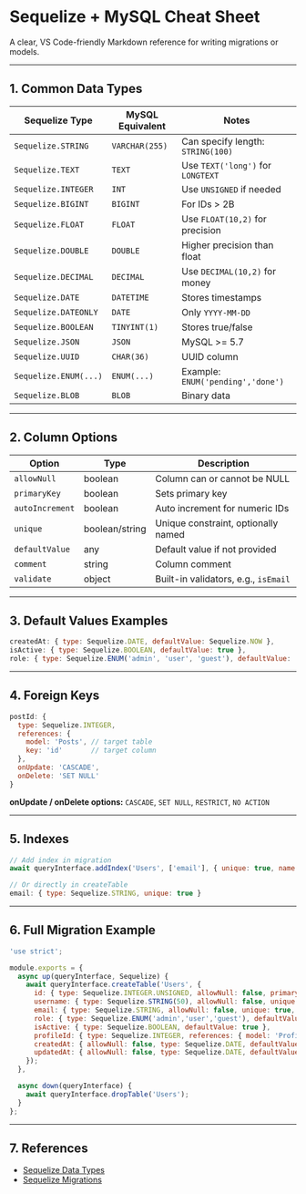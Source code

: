 # Sequelize + MySQL Cheat Sheet

A clear, VS Code-friendly Markdown reference for writing migrations or models.

---

## 1. Common Data Types

| Sequelize Type             | MySQL Equivalent      | Notes |
|----------------------------|---------------------|-------|
| `Sequelize.STRING`         | `VARCHAR(255)`       | Can specify length: `STRING(100)` |
| `Sequelize.TEXT`           | `TEXT`               | Use `TEXT('long')` for `LONGTEXT` |
| `Sequelize.INTEGER`        | `INT`                | Use `UNSIGNED` if needed |
| `Sequelize.BIGINT`         | `BIGINT`             | For IDs > 2B |
| `Sequelize.FLOAT`          | `FLOAT`              | Use `FLOAT(10,2)` for precision |
| `Sequelize.DOUBLE`         | `DOUBLE`             | Higher precision than float |
| `Sequelize.DECIMAL`        | `DECIMAL`            | Use `DECIMAL(10,2)` for money |
| `Sequelize.DATE`           | `DATETIME`           | Stores timestamps |
| `Sequelize.DATEONLY`       | `DATE`               | Only `YYYY-MM-DD` |
| `Sequelize.BOOLEAN`        | `TINYINT(1)`         | Stores true/false |
| `Sequelize.JSON`           | `JSON`               | MySQL >= 5.7 |
| `Sequelize.UUID`           | `CHAR(36)`           | UUID column |
| `Sequelize.ENUM(...)`      | `ENUM(...)`          | Example: `ENUM('pending','done')` |
| `Sequelize.BLOB`           | `BLOB`               | Binary data |

---

## 2. Column Options

| Option            | Type         | Description |
|------------------|-------------|-------------|
| `allowNull`       | boolean     | Column can or cannot be NULL |
| `primaryKey`      | boolean     | Sets primary key |
| `autoIncrement`   | boolean     | Auto increment for numeric IDs |
| `unique`          | boolean/string | Unique constraint, optionally named |
| `defaultValue`    | any         | Default value if not provided |
| `comment`         | string      | Column comment |
| `validate`        | object      | Built-in validators, e.g., `isEmail` |

---

## 3. Default Values Examples

```js
createdAt: { type: Sequelize.DATE, defaultValue: Sequelize.NOW },
isActive: { type: Sequelize.BOOLEAN, defaultValue: true },
role: { type: Sequelize.ENUM('admin', 'user', 'guest'), defaultValue: 'user' }
```

---

## 4. Foreign Keys

```js
postId: {
  type: Sequelize.INTEGER,
  references: {
    model: 'Posts', // target table
    key: 'id'       // target column
  },
  onUpdate: 'CASCADE',
  onDelete: 'SET NULL'
}
```

**onUpdate / onDelete options:** `CASCADE`, `SET NULL`, `RESTRICT`, `NO ACTION`

---

## 5. Indexes

```js
// Add index in migration
await queryInterface.addIndex('Users', ['email'], { unique: true, name: 'users_email_unique' });

// Or directly in createTable
email: { type: Sequelize.STRING, unique: true }
```

---

## 6. Full Migration Example

```js
'use strict';

module.exports = {
  async up(queryInterface, Sequelize) {
    await queryInterface.createTable('Users', {
      id: { type: Sequelize.INTEGER.UNSIGNED, allowNull: false, primaryKey: true, autoIncrement: true },
      username: { type: Sequelize.STRING(50), allowNull: false, unique: true },
      email: { type: Sequelize.STRING, allowNull: false, unique: true, validate: { isEmail: true } },
      role: { type: Sequelize.ENUM('admin','user','guest'), defaultValue: 'user' },
      isActive: { type: Sequelize.BOOLEAN, defaultValue: true },
      profileId: { type: Sequelize.INTEGER, references: { model: 'Profiles', key: 'id' }, onDelete: 'CASCADE' },
      createdAt: { allowNull: false, type: Sequelize.DATE, defaultValue: Sequelize.NOW },
      updatedAt: { allowNull: false, type: Sequelize.DATE, defaultValue: Sequelize.NOW }
    });
  },

  async down(queryInterface) {
    await queryInterface.dropTable('Users');
  }
};
```

---

## 7. References

- [Sequelize Data Types](https://sequelize.org/docs/v6/core-concepts/model-basics/#data-types)
- [Sequelize Migrations](https://sequelize.org/docs/v6/other-topics/migrations/)
